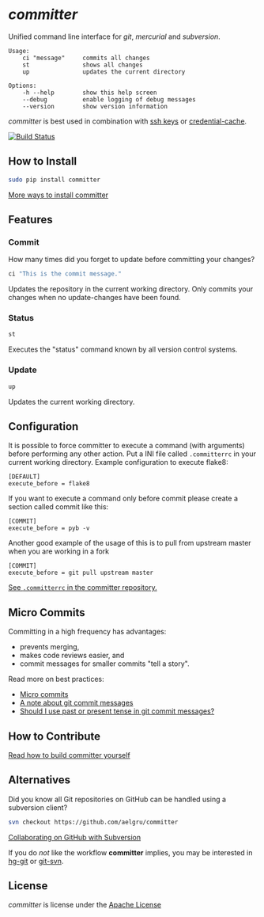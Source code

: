 # _committer_

Unified command line interface for *git*, *mercurial* and *subversion*.

```
Usage:
    ci "message"     commits all changes
    st               shows all changes
    up               updates the current directory

Options:
    -h --help        show this help screen
    --debug          enable logging of debug messages
    --version        show version information
```

_committer_ is best used in combination with [ssh keys](https://help.github.com/articles/generating-ssh-keys) or [credential-cache](http://git-scm.com/docs/git-credential-cache).

[![Build Status](https://secure.travis-ci.org/aelgru/committer.png?branch=master)](http://travis-ci.org/aelgru/committer)


## How to Install

```bash
sudo pip install committer
```

[More ways to install committer](https://github.com/aelgru/committer/blob/master/INSTALL.md)

## Features

### Commit

How many times did you forget to update before committing your changes?

```bash
ci "This is the commit message."
```

Updates the repository in the current working directory.
Only commits your changes when no update-changes have been found.

### Status

```bash
st
```

Executes the "status" command known by all version control systems.


### Update

```bash
up
```

Updates the current working directory.

## Configuration

It is possible to force committer to execute a command (with arguments)
before performing any other action. Put a INI file called `.committerrc` in your current
working directory. Example configuration to execute flake8:

```
[DEFAULT]
execute_before = flake8
```

If you want to execute a command only before commit please create a section called commit like this:
```
[COMMIT]
execute_before = pyb -v
```

Another good example of the usage of this is to pull from upstream master when you are working in a fork
```
[COMMIT]
execute_before = git pull upstream master
```

[See `.committerrc` in the committer repository.](https://github.com/aelgru/committer/blob/master/.committerrc)

## Micro Commits

Committing in a high frequency has advantages:
* prevents merging,
* makes code reviews easier, and
* commit messages for smaller commits "tell a story".

Read more on best practices:
* [Micro commits](http://lucasr.org/2011/01/29/micro-commits/)
* [A note about git commit messages](http://tbaggery.com/2008/04/19/a-note-about-git-commit-messages.html)
* [Should I use past or present tense in git commit messages?](http://stackoverflow.com/questions/3580013/should-i-use-past-or-present-tense-in-git-commit-messages)

## How to Contribute

[Read how to build committer yourself](https://github.com/aelgru/committer/blob/master/HOWTO.md)

## Alternatives

Did you know all Git repositories on GitHub can be handled using a subversion client?

```bash
svn checkout https://github.com/aelgru/committer
```

[Collaborating on GitHub with Subversion](https://github.com/blog/1178-collaborating-on-github-with-subversion)

If you do *not* like the workflow **committer** implies, you may be interested in
[hg-git](http://hg-git.github.com/) or
[git-svn](http://www.kernel.org/pub/software/scm/git/docs/git-svn.html).


## License

_committer_ is license under the [Apache License](https://raw.github.com/aelgru/committer/master/src/main/python/committer/LICENSE.txt)
